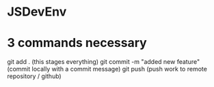 # JSDevEnv

# 3 commands necessary

git add . (this stages everything)
git commit -m "added new feature" (commit locally with a commit message)
git push (push work to remote repository / github)